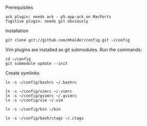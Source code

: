 Prerequisites

    ack plugin: needs ack - p5-app-ack on MacPorts
    fugitive plugin: needs git obviously

Installation

    git clone git://github.com/mhalder/config.git ~/config

Vim plugins are installed as git submodules. Run the commands:

    cd ~/config
    git submodule update --init

Create symlinks

    ln -s ~/config/bashrc ~/.bashrc

    ln -s ~/config/vimrc ~/.vimrc
    ln -s ~/config/gvimrc ~/.gvimrc
    ln -s ~/config/vim ~/.vim

    ln -s ~/config/bin ~/bin

    ln -s ~/config/bash/ctags ~/.ctags
